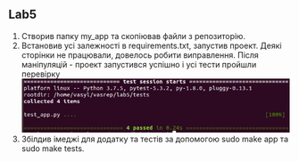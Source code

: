 ## Lab5

1. Створив папку my_app та скопiював файли з репозиторiю.
2. Встановив усi залежностi в requirements.txt, запустив проект. Деякi сторiнки не працювали, довелось робити виправлення. Пiсля манiпуляцiй - проект запустився успiшно i усi тести пройшли перевiрку
![](img1.png)
3. Збiлдив iмеджi для додатку та тестiв за допомогою sudo make app та sudo make tests.

